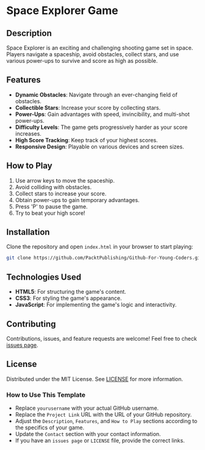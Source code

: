 # Space Explorer Game

## Description

Space Explorer is an exciting and challenging shooting game set in space. Players navigate a spaceship, avoid obstacles, collect stars, and use various power-ups to survive and score as high as possible.

## Features

- **Dynamic Obstacles**: Navigate through an ever-changing field of obstacles.
- **Collectible Stars**: Increase your score by collecting stars.
- **Power-Ups**: Gain advantages with speed, invincibility, and multi-shot power-ups.
- **Difficulty Levels**: The game gets progressively harder as your score increases.
- **High Score Tracking**: Keep track of your highest scores.
- **Responsive Design**: Playable on various devices and screen sizes.

## How to Play

1. Use arrow keys to move the spaceship.
2. Avoid colliding with obstacles.
3. Collect stars to increase your score.
4. Obtain power-ups to gain temporary advantages.
5. Press 'P' to pause the game.
6. Try to beat your high score!

## Installation

Clone the repository and open `index.html` in your browser to start playing:

```bash
git clone https://github.com/PacktPublishing/Github-For-Young-Coders.git
```

## Technologies Used

- **HTML5**: For structuring the game's content.
- **CSS3**: For styling the game's appearance.
- **JavaScript**: For implementing the game's logic and interactivity.

## Contributing

Contributions, issues, and feature requests are welcome! Feel free to check [issues page](https://github.com/yourusername/space-explorer/issues).

## License

Distributed under the MIT License. See [LICENSE](https://github.com/yourusername/space-explorer/blob/main/LICENSE) for more information.

### How to Use This Template

- Replace `yourusername` with your actual GitHub username.
- Replace the `Project Link` URL with the URL of your GitHub repository.
- Adjust the `Description`, `Features`, and `How to Play` sections according to the specifics of your game.
- Update the `Contact` section with your contact information.
- If you have an `issues page` or `LICENSE` file, provide the correct links.
